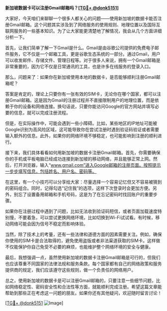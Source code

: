 **新加坡数据卡可以注册Gmail邮箱吗？[[TG💪+ @donk5151](https://t.me/s/donk5151)]**

大家好，今天咱们来聊聊一个很多人都关心的问题——使用新加坡的数据卡能否注册Gmail邮箱。这个问题其实涉及到了网络服务的使用规则、地理位置以及国际互联网服务的一些基本知识。为了让大家能更清楚地了解情况，我会从几个方面详细分析一下。

首先，让我们简单了解一下Gmail是什么。Gmail是由谷歌公司提供的免费电子邮件服务，它不仅是一个邮箱工具，更是谷歌生态系统的一部分。通过Gmail，用户可以收发邮件、存储文件、管理日程等。对于很多人来说，拥有一个Gmail邮箱是非常重要的，因为它不仅是日常通讯的工具，也是许多在线服务的登录入口。

那么，问题来了：如果你在新加坡使用本地的数据卡，是否能够顺利注册Gmail邮箱呢？

答案是肯定的，理论上只要你有一张有效的SIM卡，无论你在哪个国家，都可以注册Gmail邮箱。这是因为Gmail的注册过程并不直接限制用户的地理位置，而是依赖于你的设备和网络连接。换句话说，只要你能访问Google的官方网站并填写必要的信息，就可以完成注册流程。

但是，在实际操作中，可能会遇到一些小障碍。比如，某些地区的IP地址可能被Google识别为高风险区域，这可能导致你在尝试注册时遇到验证码验证或者需要输入额外的信息。此外，如果你的网络环境不够稳定，也可能影响到注册的顺利进行。

接下来，我们具体看看如何用新加坡的数据卡注册Gmail邮箱。首先，你需要确保你的手机或平板电脑已经成功连接到新加坡的移动网络，并且能够正常上网。然后，打开浏览器，输入“www.gmail.com”进入Google邮箱的注册页面。按照提示一步步填写信息，包括姓名、用户名、密码等。

在这里，有一个小技巧可以分享给大家：尽量选择一个容易记忆但又不容易被猜到的密码组合。同时，记得勾选“记住我”的选项，这样下次登录时会更加方便。另外，别忘了设置备用邮箱和手机号码，这是为了在忘记密码时找回账户的重要步骤。

如果你在注册过程中遇到了问题，比如无法收到验证码短信，或者页面加载速度特别慢，不要着急，可以尝试更换网络环境，比如切换到Wi-Fi试试看。有时候，移动网络可能会因为信号不稳定而影响体验。

当然，除了技术上的考量，还有一些法律和道德方面的因素需要关注。例如，确保你使用的SIM卡是合法取得的，避免使用盗版或者非法渠道获取的SIM卡。这样做不仅能保护你自己免受不必要的麻烦，也能维护整个网络环境的安全与健康。

最后，我想强调一点，虽然使用新加坡的数据卡注册Gmail邮箱是可行的，但我们也应该尊重不同国家的法律法规和服务条款。每个国家都有自己的网络政策和服务提供商的规定，我们应该遵守这些规则，做一个负责任的网络用户。

总之，使用新加坡的数据卡是可以注册Gmail邮箱的，只要注意一些细节问题，比如网络稳定性、密码安全性和合法性等方面，就能顺利完成注册。希望这篇文章能帮助到那些正在考虑这一问题的朋友。如果你还有其他疑问，欢迎随时留言讨论！

[[TG💪+ @donk5151](https://t.me/s/donk5151) ![Image](https://i.postimg.cc/rwNCRYN7/Snipaste-2025-04-30-17-27-05.png)]